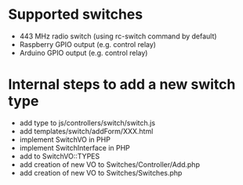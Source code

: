 # Supported switches
- 443 MHz  radio switch (using rc-switch command by default)
- Raspberry GPIO output (e.g. control relay)
- Arduino GPIO output (e.g. control relay)

# Internal steps to add a new switch type
 - add type to js/controllers/switch/switch.js
 - add templates/switch/addForm/XXX.html
 - implement SwitchVO in PHP
 - implement SwitchInterface in PHP
 - add to SwitchVO::TYPES
 - add creation of new VO to Switches/Controller/Add.php
 - add creation of new VO to Switches/Switches.php
